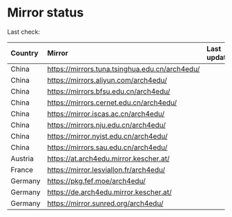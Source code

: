 <script src="./time.js"></script>
# Mirror status
Last check: <script type="text/javascript">localize(1714727983.2406416);</script>

|Country|Mirror|Last update|
|:------|:-----|:----------|
|China|https://mirrors.tuna.tsinghua.edu.cn/arch4edu/|<script type="text/javascript">localize(1714674898);</script>|
|China|https://mirrors.aliyun.com/arch4edu/|<script type="text/javascript">localize(1714674898);</script>|
|China|https://mirrors.bfsu.edu.cn/arch4edu/|<script type="text/javascript">localize(1714674898);</script>|
|China|https://mirrors.cernet.edu.cn/arch4edu/|<script type="text/javascript">localize(1714674898);</script>|
|China|https://mirror.iscas.ac.cn/arch4edu/|<script type="text/javascript">localize(1714674898);</script>|
|China|https://mirrors.nju.edu.cn/arch4edu/|<script type="text/javascript">localize(1714674898);</script>|
|China|https://mirror.nyist.edu.cn/arch4edu/|<script type="text/javascript">localize(1714674898);</script>|
|China|https://mirrors.sau.edu.cn/arch4edu/|<script type="text/javascript">localize(1714674898);</script>|
|Austria|https://at.arch4edu.mirror.kescher.at/|<script type="text/javascript">localize(1714718083);</script>|
|France|https://mirror.lesviallon.fr/arch4edu/|<script type="text/javascript">localize(1714674898);</script>|
|Germany|https://pkg.fef.moe/arch4edu/|<script type="text/javascript">localize(1714718083);</script>|
|Germany|https://de.arch4edu.mirror.kescher.at/|<script type="text/javascript">localize(1714718083);</script>|
|Germany|https://mirror.sunred.org/arch4edu/|<script type="text/javascript">localize(1714718083);</script>|

<script src="./tablefilter/tablefilter.js"></script>
<script src="./table.js"></script>